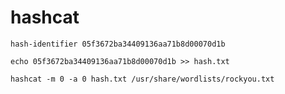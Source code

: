 # hashcat

```
hash-identifier 05f3672ba34409136aa71b8d00070d1b
```
```
echo 05f3672ba34409136aa71b8d00070d1b >> hash.txt
```
```
hashcat -m 0 -a 0 hash.txt /usr/share/wordlists/rockyou.txt
```
